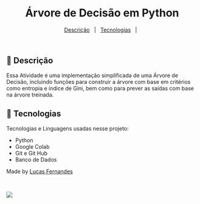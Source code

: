 <h1 align="center">Árvore de Decisão em Python</h1>

<p align="center">
  <a href="#dart-descrição">Descrição</a> &#xa0; | &#xa0; 
  <a href="#rocket-tecnologias">Tecnologias</a> &#xa0; | &#xa0;
</p>

<br>

## :dart: Descrição

Essa Atividade é uma implementação simplificada de uma Árvore de Decisão, incluindo funções para construir a árvore com 
base em critérios como entropia e índice de Gini, bem como para prever as saídas com base na árvore treinada.

## :rocket: Tecnologias

Tecnologias e Linguagens usadas nesse projeto:

- Python
- Google Colab
- Git e Git Hub
- Banco de Dados

Made by <a href="https://github.com/Luca5Fernandes" target="_blank">Lucas Fernandes</a>

&#xa0;

<p align="left">
<img src="http://img.shields.io/static/v1?label=STATUS&message=EM%20DESENVOLVIMENTO&color=GREEN&style=for-the-badge"/>
</p>
